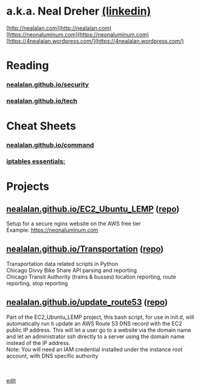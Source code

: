 # a.k.a. Neal Dreher [(linkedin)](https://www.linkedin.com/in/nealdreher)
[http://nealalan.com](http://nealalan.com)
<br>
[https://neonaluminum.com](https://neonaluminum.com)
<br>
[https://4nealalan.wordpress.com/](https://4nealalan.wordpress.com/)
# Reading
### [nealalan.github.io/security](https://nealalan.github.io/security)
### [nealalan.github.io/tech](https://nealalan.github.io/tech)
# Cheat Sheets
### [nealalan.github.io/command](https://nealalan.github.io/command)
### [iptables essentials:](https://nocsma.wordpress.com/2016/10/21/iptables-essentials-common-firewall-rules-and-commands/)
# Projects
## <a href="https://nealalan.github.io/EC2_Ubuntu_LEMP">nealalan.github.io/EC2_Ubuntu_LEMP</a> (<a href="https://github.com/nealalan/EC2_Ubuntu_LEMP">repo</a>)
Setup for a secure nginx website on the AWS free tier<br>
Example: https://neonaluminum.com<br>
## <a href="https://nealalan.github.io/Transportation">nealalan.github.io/Transportation</a> (<a href="https://github.com/nealalan/Transportation">repo</a>)
Transportation data related scripts in Python<br>
Chicago Divvy Bike Share API parsing and reporting<br>
Chicago Transit Authority (trains & busses) location reporting, route reporting, stop reporting<br>
## <a href="https://nealalan.github.io/update_route53">nealalan.github.io/update_route53</a> (<a href="https://github.com/nealalan/update_route53">repo</a>)
Part of the EC2_Ubuntu_LEMP project, this bash script, for use in init.d, will automatically run ti update an AWS Route 53 DNS record with the EC2 public IP address. This will let a user go to a website via the domain name and let an administrator ssh directly to a server using the domain name instead of the IP address.<br>
Note: You will need an IAM credential installed under the instance root account, with DNS specific authority<br>

<br><br>
[edit](https://github.com/nealalan/nealalan.github.io/edit/master/README.md)
